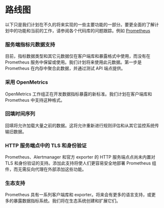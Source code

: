 # 路线图

以下只是我们计划在不久的将来实现的一些主要功能的一部分。要更全面的了解计划中的功能和当前的工作，请参阅各个代码库的问题跟踪。例如 [Prometheus](https://github.com/prometheus/prometheus/issues)

### 服务端指标元数据支持 <a href="#server-side-metric-metadata-support" id="server-side-metric-metadata-support"></a>

目前，指标数据类型和其它元数据仅在客户端库和暴露格式中使用，而没有在 Prometheus 服务中保留或使用。我们计划将来使用此元数据。第一步是 Prometheus 在内存中聚合此数据，并通过测试 API 端点提供。

### 采用 OpenMetrics <a href="#adopt-openmetrics" id="adopt-openmetrics"></a>

OpenMetrics 工作组正在开发数据指标暴露的新标准。我们计划在客户端库和 Prometheus 中支持这种格式。

### 回填时间序列 <a href="#backfill-time-series" id="backfill-time-series"></a>

回填将允许加载大量之前的数据。这将允许重新进行规则评估和从其它监控系统传输旧数据。

### HTTP 服务端点中的 TLS 和身份验证 <a href="#tls-and-authentication-in-http-serving-endpoints" id="tls-and-authentication-in-http-serving-endpoints"></a>

Prometheus、Alertmanager 和官方 exporter 的 HTTP 服务端点点尚未内置对 TLS 和身份验证的支持。添加此支持将使人们更容易安全地部署 Prometheus 组件，而无需反向代理在外部添加这些功能。

### 生态支持 <a href="#support-the-ecosystem" id="support-the-ecosystem"></a>

Prometheus 具有一系列客户端库和 exporter。将来会有更多的语言支持，或更多的暴露数据指标系统。我们将在生态系统创建和扩展它们。
